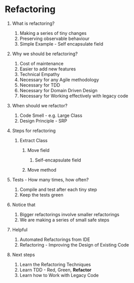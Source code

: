 Refactoring
===========

1. What is refactoring?

    1. Making a series of tiny changes
    2. Preserving observable behaviour
    3. Simple Example - Self encapsulate field

2. Why we should be refactoring?

    1. Cost of maintenance
    2. Easier to add new features
    3. Technical Empathy
    4. Necessary for any Agile methodology
    5. Necessary for TDD
    6. Necessary for Domain Driven Design
    6. Necessary for Working effectively with legacy code

3. When should we refactor?

    1. Code Smell - e.g. Large Class
    2. Design Principle - SRP

4. Steps for refactoring

    1. Extract Class

        1. Move field

            1. Self-encapsulate field

        2. Move method

5. Tests - How many times, how often?

    1. Compile and test after each tiny step
    2. Keep the tests green

6. Notice that

    1. Bigger refactorings involve smaller refactorings
    2. We are making a series of small safe steps

7. Helpful

    1. Automated Refactorings from IDE
    2. Refactoring - Improving the Design of Existing Code

8. Next steps

    1. Learn the Refactoring Techniques
    2. Learn TDD - Red, Green, __Refactor__
    3. Learn how to Work with Legacy Code
